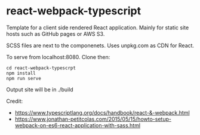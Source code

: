 # react-webpack-typescript

Template for a client side rendered React application. Mainly for static site hosts such as GitHub pages or AWS S3.

SCSS files are next to the componenets.
Uses unpkg.com as CDN for React.

To serve from localhost:8080. Clone then:
```
cd react-webpack-typescrpt
npm install
npm run serve
```

Output site will be in ./build

Credit:
- https://www.typescriptlang.org/docs/handbook/react-&-webpack.html
- https://www.jonathan-petitcolas.com/2015/05/15/howto-setup-webpack-on-es6-react-application-with-sass.html
